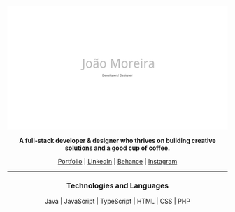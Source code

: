 ![João Moreira](./img/joaomoreira.png)
<div align="center">

**A full-stack developer & designer who thrives on building creative solutions and a good cup of coffee.**

[Portfolio](http://www.joaosmoreira.pt) | [LinkedIn](https://www.linkedin.com/in/joaosmoreira/) | [Behance](https://www.behance.net/joaopmoreira) | [Instagram](https://www.instagram.com/joaopsm/)

<hr />

### Technologies and Languages
Java | JavaScript | TypeScript | HTML | CSS | PHP

</div>
